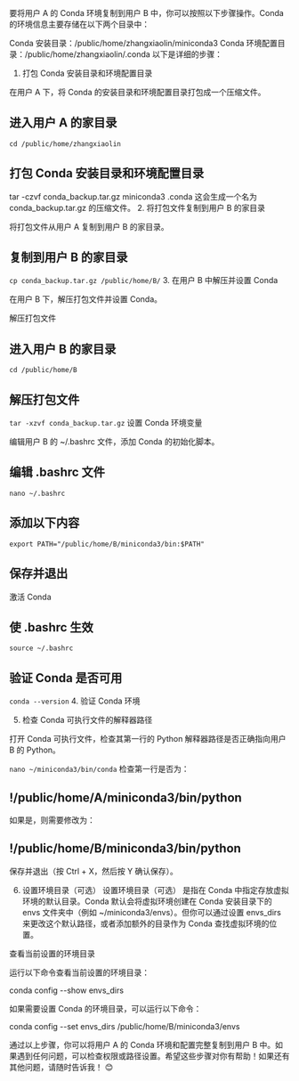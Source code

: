 要将用户 A 的 Conda 环境复制到用户 B 中，你可以按照以下步骤操作。Conda 的环境信息主要存储在以下两个目录中：

Conda 安装目录：/public/home/zhangxiaolin/miniconda3
Conda 环境配置目录：/public/home/zhangxiaolin/.conda
以下是详细的步骤：

1. 打包 Conda 安装目录和环境配置目录

在用户 A 下，将 Conda 的安装目录和环境配置目录打包成一个压缩文件。

## 进入用户 A 的家目录
`cd /public/home/zhangxiaolin`

## 打包 Conda 安装目录和环境配置目录
tar -czvf conda_backup.tar.gz miniconda3 .conda
这会生成一个名为 conda_backup.tar.gz 的压缩文件。
2. 将打包文件复制到用户 B 的家目录

将打包文件从用户 A 复制到用户 B 的家目录。

## 复制到用户 B 的家目录
`cp conda_backup.tar.gz /public/home/B/`
3. 在用户 B 中解压并设置 Conda

在用户 B 下，解压打包文件并设置 Conda。

解压打包文件

## 进入用户 B 的家目录
`cd /public/home/B`

## 解压打包文件
`tar -xzvf conda_backup.tar.gz`
设置 Conda 环境变量

编辑用户 B 的 ~/.bashrc 文件，添加 Conda 的初始化脚本。

## 编辑 .bashrc 文件
`nano ~/.bashrc`

## 添加以下内容
`export PATH="/public/home/B/miniconda3/bin:$PATH"`

## 保存并退出
激活 Conda

## 使 .bashrc 生效
`source ~/.bashrc`

## 验证 Conda 是否可用
`conda --version`
4. 验证 Conda 环境

5. 检查 Conda 可执行文件的解释器路径

打开 Conda 可执行文件，检查其第一行的 Python 解释器路径是否正确指向用户 B 的 Python。

`nano ~/miniconda3/bin/conda`
检查第一行是否为：

## !/public/home/A/miniconda3/bin/python
如果是，则需要修改为：

## !/public/home/B/miniconda3/bin/python
保存并退出（按 Ctrl + X，然后按 Y 确认保存）。


6. 设置环境目录（可选）
设置环境目录（可选） 是指在 Conda 中指定存放虚拟环境的默认目录。Conda 默认会将虚拟环境创建在 Conda 安装目录下的 envs 文件夹中（例如 ~/miniconda3/envs）。但你可以通过设置 envs_dirs 来更改这个默认路径，或者添加额外的目录作为 Conda 查找虚拟环境的位置。

查看当前设置的环境目录

运行以下命令查看当前设置的环境目录：

conda config --show envs_dirs  

如果需要设置 Conda 的环境目录，可以运行以下命令：

conda config --set envs_dirs /public/home/B/miniconda3/envs

通过以上步骤，你可以将用户 A 的 Conda 环境和配置完整复制到用户 B 中。如果遇到任何问题，可以检查权限或路径设置。希望这些步骤对你有帮助！如果还有其他问题，请随时告诉我！ 😊
